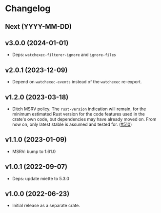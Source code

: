 # Changelog

## Next (YYYY-MM-DD)

## v3.0.0 (2024-01-01)

- Deps: `watchexec-filterer-ignore` and `ignore-files`

## v2.0.1 (2023-12-09)

- Depend on `watchexec-events` instead of the `watchexec` re-export.

## v1.2.0 (2023-03-18)

- Ditch MSRV policy. The `rust-version` indication will remain, for the minimum estimated Rust version for the code features used in the crate's own code, but dependencies may have already moved on. From now on, only latest stable is assumed and tested for. ([#510](https://github.com/watchexec/watchexec/pull/510))

## v1.1.0 (2023-01-09)

- MSRV: bump to 1.61.0

## v1.0.1 (2022-09-07)

- Deps: update miette to 5.3.0

## v1.0.0 (2022-06-23)

- Initial release as a separate crate.
